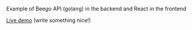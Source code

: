 Example of Beego API (golang) in the backend and React in the frontend 

[Live demo](https://fathomless-taiga-3095.herokuapp.com/) (write something nice!)
